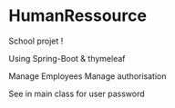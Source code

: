 # HumanRessource
School projet !

Using Spring-Boot & thymeleaf 

Manage Employees
Manage authorisation 


See in main class for user password
